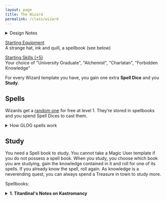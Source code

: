 ```yaml
---
layout: page
title: The Wizard
permalink: /class/wizard
---
```


<details markdown="1">
<summary>Design Notes</summary> 
</details>

<ins>Starting Equipment</ins><br>
A strange hat, ink and quill, a spellbook (see below)

<ins>Starting Skills (+5)</ins><br>
Your choice of "University Graduate", "Alchemist", "Charlatan", "Forbidden Knowledge"

For every Wizard template you have, you gain one extra **Spell Dice** and you **Study**.

## Spells
Wizards get a [random one](/list/spells) for free at level 1. They’re stored in spellbooks and you spend Spell Dices to cast them.
<details markdown="1">
<summary>How GLOG spells work</summary> 
<ins>Spell Dice (SD)</ins><br>
You get 1 per Wizard template. They are D6s. 

Whenever you cast a spell, you choose how many SD to invest into it. The result of the spell depends on the number of [dice] and their [sum]. 

If a SD rolls a 1, 2 or 3, you don’t lose it. Otherwise, you lose it until you get a night of sleep. You can’t cast without SD.

Every time you roll doubles you get closer to *Catastrophe*.

<ins>Catastrophe</ins><br>
Every time you roll doubles you gain 1 *Doom Point*. Roll a D20. If you roll equal or below your doom score, you trigger a catastrophe. They will end your wizardly career if you don’t quest to avoid your doom.
</details>

## Study
You need a Spell book to study. You cannot take a Magic User template if you do not possess a spell book. When you study, you choose which book you are studying, gain the knowledge contained in it and roll for one of its spells. If you already know the spell, roll again. As knowledge is a neverending quest, you can always spend a Treasure in town to study more.

Spellbooks:

<details markdown="1">
<summary><b>1. Titardinal's Notes on Kastromancy</b></summary> 
- *of [Sky-Blind Spire](http://blog.trilemma.com/2016/04/the-sky-blind-spire.html) fame.*
- You gain two [skill points](/2020/11/09/base-rules/#stats--skills) in "Architecture".
- You can spend [Treasures](/2020/11/10/extra-rules/#treasures) to reproduce a dungeon trap you overcame in a building you own.
- Roll 1D4, you gain the following spell: 1. [Kastromancy](/2020/11/13/kastromancy/), 2. [Portal](/2020/11/13/portal/), 3. [Possess Castle](/2020/11/13/possess-castle/), 4. [Voluminous Equivalence](/2020/11/13/voluminous-equivalence/)
</details>


